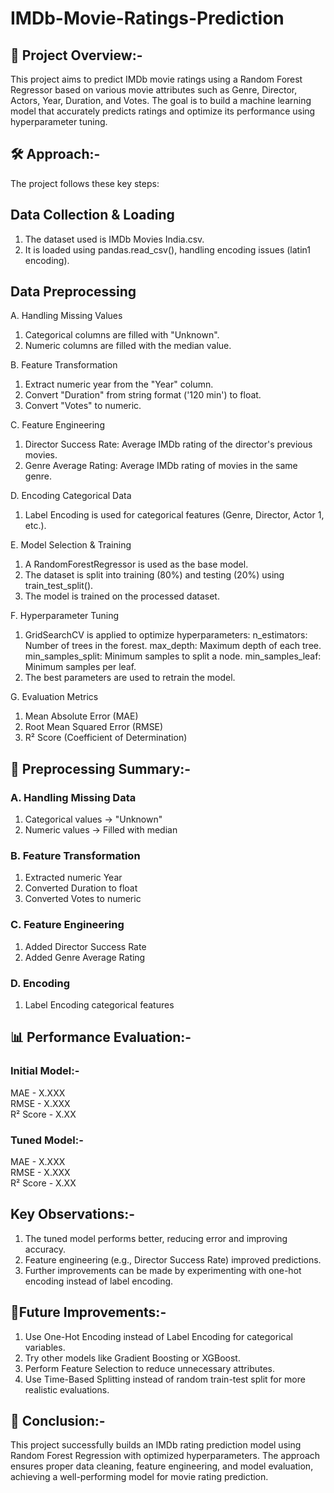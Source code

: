 # IMDb-Movie-Ratings-Prediction


## 📌 Project Overview:-
This project aims to predict IMDb movie ratings using a Random Forest Regressor based on various movie attributes such as Genre, Director, Actors, Year, Duration, and Votes. The goal is to build a machine learning model that accurately predicts ratings and optimize its performance using hyperparameter tuning.


## 🛠 Approach:-
The project follows these key steps:
## Data Collection & Loading
1. The dataset used is IMDb Movies India.csv.
2. It is loaded using pandas.read_csv(), handling encoding issues (latin1 encoding).
## Data Preprocessing
A. Handling Missing Values
1. Categorical columns are filled with "Unknown".
2. Numeric columns are filled with the median value.

B. Feature Transformation
1. Extract numeric year from the "Year" column.
2. Convert "Duration" from string format ('120 min') to float.
3. Convert "Votes" to numeric.

C. Feature Engineering
1. Director Success Rate: Average IMDb rating of the director's previous movies.
2. Genre Average Rating: Average IMDb rating of movies in the same genre.

D. Encoding Categorical Data
1. Label Encoding is used for categorical features (Genre, Director, Actor 1, etc.).

E. Model Selection & Training
1. A RandomForestRegressor is used as the base model.
2. The dataset is split into training (80%) and testing (20%) using train_test_split().
3. The model is trained on the processed dataset.

F. Hyperparameter Tuning
1. GridSearchCV is applied to optimize hyperparameters:
n_estimators: Number of trees in the forest.
max_depth: Maximum depth of each tree.
min_samples_split: Minimum samples to split a node.
min_samples_leaf: Minimum samples per leaf.
2. The best parameters are used to retrain the model.

G. Evaluation Metrics
1. Mean Absolute Error (MAE)
2. Root Mean Squared Error (RMSE)
3. R² Score (Coefficient of Determination)



## 🔄 Preprocessing Summary:-
### A. Handling Missing Data	                                     
1. Categorical values → "Unknown"
2. Numeric values → Filled with median
### B. Feature Transformation
1. Extracted numeric Year
2. Converted Duration to float
3. Converted Votes to numeric
### C. Feature Engineering
1. Added Director Success Rate
2. Added Genre Average Rating
### D. Encoding
1. Label Encoding categorical features



## 📊 Performance Evaluation:-	  
### Initial Model:-
MAE - X.XXX	           
RMSE - X.XXX	            
R² Score - X.XX   
### Tuned Model:-
MAE - X.XXX	           
RMSE - X.XXX	            
R² Score - X.XX 



## Key Observations:-
1. The tuned model performs better, reducing error and improving accuracy.
2. Feature engineering (e.g., Director Success Rate) improved predictions.
3. Further improvements can be made by experimenting with one-hot encoding instead of label encoding.



## 🚀Future Improvements:-
1. Use One-Hot Encoding instead of Label Encoding for categorical variables.
2. Try other models like Gradient Boosting or XGBoost.
3. Perform Feature Selection to reduce unnecessary attributes.
4. Use Time-Based Splitting instead of random train-test split for more realistic evaluations.



## 📌 Conclusion:-
This project successfully builds an IMDb rating prediction model using Random Forest Regression with optimized hyperparameters. The approach ensures proper data cleaning, feature engineering, and model evaluation, achieving a well-performing model for movie rating prediction.







